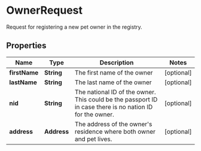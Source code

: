 

# OwnerRequest

Request for registering a new pet owner in the registry.

## Properties

| Name | Type | Description | Notes |
|------------ | ------------- | ------------- | -------------|
|**firstName** | **String** | The first name of the owner |  [optional] |
|**lastName** | **String** | The last name of the owner |  [optional] |
|**nid** | **String** | The national ID of the owner. This could be the passport ID in case there is no nation ID for the owner.  |  [optional] |
|**address** | **Address** | The address of the owner&#39;s residence where both owner and pet lives. |  [optional] |



